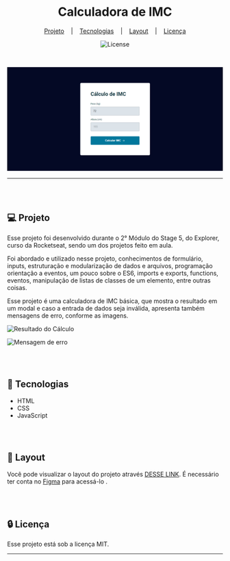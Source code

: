 <h1 align="center">Calculadora de IMC</h1>

<div align="center">

[Projeto](#projeto) &nbsp;&nbsp;&nbsp;|&nbsp;&nbsp;&nbsp; [Tecnologias](#tecnologias)
&nbsp;&nbsp;&nbsp;|&nbsp;&nbsp;&nbsp; [Layout](#layout) &nbsp;&nbsp;&nbsp;|&nbsp;&nbsp;&nbsp;
[Licença](#license)

</div>

<p align="center">
  <img alt="License" src="https://img.shields.io/static/v1?label=license&message=MIT&color=49AA26&labelColor=000000">
</p>

<br>

<div align="center">

![Preview](assets/Screen-Default.png)

</div>

<hr>
<br>
<br>

## 💻 Projeto <a name = "projeto"></a>

Esse projeto foi desenvolvido durante o 2° Módulo do Stage 5, do Explorer, curso da Rocketseat,
sendo um dos projetos feito em aula.

Foi abordado e utilizado nesse projeto, conhecimentos de formulário, inputs, estruturação e
modularização de dados e arquivos, programação orientação a eventos, um pouco sobre o ES6, imports e
exports, functions, eventos, manipulação de listas de classes de um elemento, entre outras coisas.

Esse projeto é uma calculadora de IMC básica, que mostra o resultado em um modal e caso a entrada de
dados seja inválida, apresenta também mensagens de erro, conforme as imagens.

![Resultado do Cálculo](assets/Screen-Modal.png.png)

![Mensagem de erro](assets/Screen-Error.png.png)

<br>
<br>

## 🚀 Tecnologias <a name = "tecnologias"></a>

- HTML
- CSS
- JavaScript

<br>
<br>

## 🔖 Layout <a name = "layout"></a>

Você pode visualizar o layout do projeto através
[DESSE LINK](<https://www.figma.com/file/3sFMrfdgoRtFguu56Vy4JF/IMC-(Copy)?type=design&node-id=6%3A5&mode=design&t=TssdRJ3FxDyeeLMh-1>).
É necessário ter conta no [Figma](https://figma.com) para acessá-lo .

<br>
<br>

## 🔒 Licença

Esse projeto está sob a licença MIT.

<hr>
